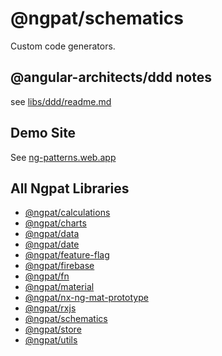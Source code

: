 # @ngpat/schematics

Custom code generators.

## @angular-architects/ddd notes


see [libs/ddd/readme.md](libs/ddd/README.md)

## Demo Site

See [ng-patterns.web.app](https://ng-patterns.web.app/)

## All Ngpat Libraries

- [@ngpat/calculations](https://ngpat-docs-calculations.web.app/index.html)
- [@ngpat/charts](https://ngpat-docs-charts.web.app/index.html)
- [@ngpat/data](https://ngpat-docs-data.web.app/index.html)
- [@ngpat/date](https://ngpat-docs-date.web.app/index.html)
- [@ngpat/feature-flag](https://ngpat-docs-feature-flag.web.app/index.html)
- [@ngpat/firebase](https://ngpat-docs-firebase.web.app/index.html)
- [@ngpat/fn](https://ngpat-docs-fn.web.app/index.html)
- [@ngpat/material](https://ngpat-docs-material.web.app/index.html)
- [@ngpat/nx-ng-mat-prototype](https://ngpat-docs-nx-ng-mat-prototype.web.app/index.html)
- [@ngpat/rxjs](https://ngpat-docs-rxjs.web.app/index.html)
- [@ngpat/schematics](https://ngpat-docs-schematics.web.app/index.html)
- [@ngpat/store](https://ngpat-docs-store.web.app/index.html)
- [@ngpat/utils](https://ngpat-docs-utils.web.app/index.html)
